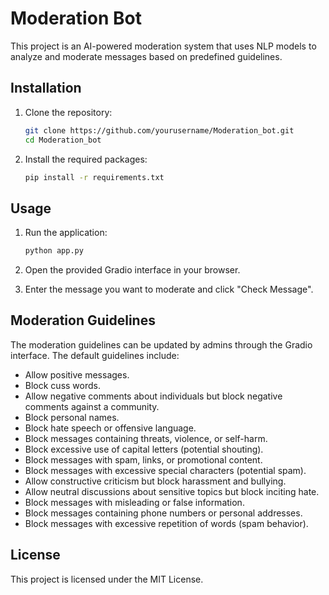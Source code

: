 # Moderation Bot

This project is an AI-powered moderation system that uses NLP models to analyze and moderate messages based on predefined guidelines.

## Installation

1. Clone the repository:
    ```sh
    git clone https://github.com/yourusername/Moderation_bot.git
    cd Moderation_bot
    ```

2. Install the required packages:
    ```sh
    pip install -r requirements.txt
    ```

## Usage

1. Run the application:
    ```sh
    python app.py
    ```

2. Open the provided Gradio interface in your browser.

3. Enter the message you want to moderate and click "Check Message".

## Moderation Guidelines

The moderation guidelines can be updated by admins through the Gradio interface. The default guidelines include:
- Allow positive messages.
- Block cuss words.
- Allow negative comments about individuals but block negative comments against a community.
- Block personal names.
- Block hate speech or offensive language.
- Block messages containing threats, violence, or self-harm.
- Block excessive use of capital letters (potential shouting).
- Block messages with spam, links, or promotional content.
- Block messages with excessive special characters (potential spam).
- Allow constructive criticism but block harassment and bullying.
- Allow neutral discussions about sensitive topics but block inciting hate.
- Block messages with misleading or false information.
- Block messages containing phone numbers or personal addresses.
- Block messages with excessive repetition of words (spam behavior).

## License

This project is licensed under the MIT License.
